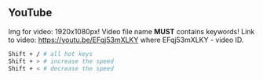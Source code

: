 YouTube
-

Img for video: 1920x1080px!
Video file name **MUST** contains keywords!
Link to video: https://youtu.be/EFqj53mXLKY where EFqj53mXLKY - video ID.

````sh
Shift + / # all hot keys
Shift + > # increase the speed
Shift + < # decrease the speed
````
